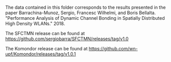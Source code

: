 The data contained in this folder corresponds to the results presented in the paper Barrachina-Munoz, Sergio, Francesc Wilhelmi, and Boris Bellalta. "Performance Analysis of Dynamic Channel Bonding in Spatially Distributed High Density WLANs." 2018.

The SFCTMN release can be found at https://github.com/sergiobarra/SFCTMN/releases/tag/v1.0

The Komondor release can be found at https://github.com/wn-upf/Komondor/releases/tag/v1.0.1